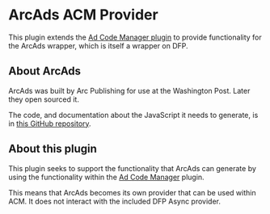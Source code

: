# ArcAds ACM Provider

This plugin extends the [Ad Code Manager plugin](https://github.com/Automattic/Ad-Code-Manager) to provide functionality for the ArcAds wrapper, which is itself a wrapper on DFP.

## About ArcAds

ArcAds was built by Arc Publishing for use at the Washington Post. Later they open sourced it.

The code, and documentation about the JavaScript it needs to generate, is in [this GitHub repository](https://github.com/washingtonpost/ArcAds).

## About this plugin

This plugin seeks to support the functionality that ArcAds can generate by using the functionality within the [Ad Code Manager](https://wordpress.org/plugins/ad-code-manager/) plugin.

This means that ArcAds becomes its own provider that can be used within ACM. It does not interact with the included DFP Async provider.
